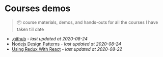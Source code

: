 # Courses demos

> 📦 course materials, demos, and hands-outs for all the courses I have taken till date

<!-- index starts -->
* [.github](https://github.com/ashishdotme/courses-demos/blob/master/.github) - *last updated at 2020-08-24*
* [Nodejs Design Patterns](https://github.com/ashishdotme/courses-demos/blob/master/nodejs-design-patterns) - *last updated at 2020-08-24*
* [Using Redux With React](https://github.com/ashishdotme/courses-demos/blob/master/using-redux-with-react) - *last updated at 2020-08-22*
<!-- index ends -->
